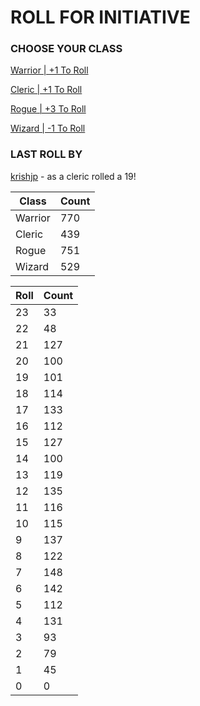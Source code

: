 # ROLL FOR INITIATIVE
### CHOOSE YOUR CLASS

[Warrior | +1 To Roll](https://github.com/benjaminsampica/benjaminsampica/issues/new?title=roll%7Cwarrior&body=Just+click+%27Create%27.)

[Cleric | +1 To Roll](https://github.com/benjaminsampica/benjaminsampica/issues/new?title=roll%7Ccleric&body=Just+click+%27Create%27.)

[Rogue | +3 To Roll](https://github.com/benjaminsampica/benjaminsampica/issues/new?title=roll%7Crogue&body=Just+click+%27Create%27.)

[Wizard | -1 To Roll](https://github.com/benjaminsampica/benjaminsampica/issues/new?title=roll%7Cwizard&body=Just+click+%27Create%27.)
### LAST ROLL BY
[krishjp](https://www.github.com/krishjp) - as a cleric rolled a 19!

|Class|Count|
|-|-|
|Warrior|770|
|Cleric|439|
|Rogue|751|
|Wizard|529|

|Roll|Count|
|-|-|
|23|33
|22|48
|21|127
|20|100
|19|101
|18|114
|17|133
|16|112
|15|127
|14|100
|13|119
|12|135
|11|116
|10|115
|9|137
|8|122
|7|148
|6|142
|5|112
|4|131
|3|93
|2|79
|1|45
|0|0
